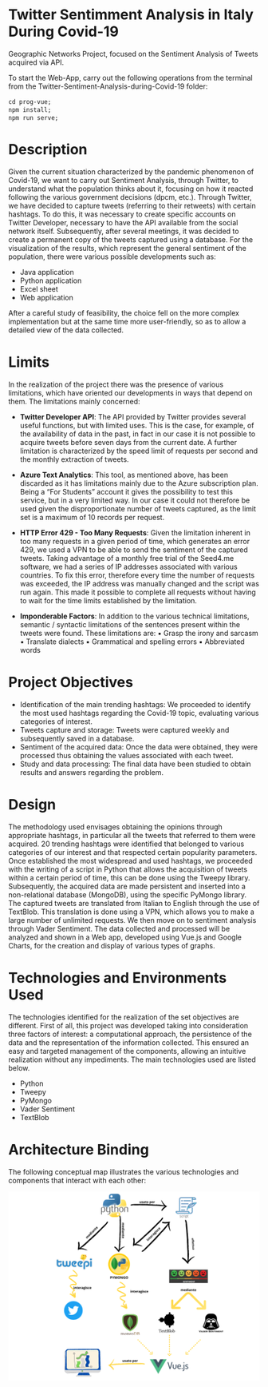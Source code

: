 # Twitter Sentimment Analysis in Italy During Covid-19

Geographic Networks Project, focused on the Sentiment Analysis of Tweets acquired via API.

To start the Web-App, carry out the following operations from the terminal from the Twitter-Sentiment-Analysis-during-Covid-19 folder:

```
cd prog-vue;
npm install;
npm run serve;
```

# Description

Given the current situation characterized by the pandemic phenomenon of Covid-19, we want to carry out Sentiment Analysis, through Twitter, to understand what the population thinks about it, focusing on how it reacted following the various government decisions (dpcm, etc.).
Through Twitter, we have decided to capture tweets (referring to their retweets) with certain hashtags. To do this, it was necessary to create specific accounts on Twitter Developer, necessary to have the API available from the social network itself. Subsequently, after several meetings, it was decided to create a permanent copy of the tweets captured using a database.
For the visualization of the results, which represent the general sentiment of the population, there were various possible developments such as:
- Java application
- Python application
- Excel sheet
- Web application

After a careful study of feasibility, the choice fell on the more complex implementation but at the same time more user-friendly, so as to allow a detailed view of the data collected.

# Limits

In the realization of the project there was the presence of various limitations, which have oriented our developments in ways that depend on them.
The limitations mainly concerned:

- **Twitter Developer API**: The API provided by Twitter provides several useful functions, but with limited uses. This is the case, for example, of the availability of data in the past, in fact in our case it is not possible to acquire tweets before seven days from the current date. A further limitation is characterized by the speed limit of requests per second and the monthly extraction of tweets.

- **Azure Text Analytics**: This tool, as mentioned above, has been discarded as it has limitations mainly due to the Azure subscription plan. Being a “For Students” account it gives the possibility to test this service, but in a very limited way. In our case it could not therefore be used given the disproportionate number of tweets captured, as the limit set is a maximum of 10 records per request.

- **HTTP Error 429 - Too Many Requests**: Given the limitation inherent in too many requests in a given period of time, which generates an error 429, we used a VPN to be able to send the sentiment of the captured tweets. Taking advantage of a monthly free trial of the Seed4.me software, we had a series of IP addresses associated with various countries. To fix this error, therefore every time the number of requests was exceeded, the IP address was manually changed and the script was run again. This made it possible to complete all requests without having to wait for the time limits established by the limitation.

- **Imponderable Factors**: In addition to the various technical limitations, semantic / syntactic limitations of the sentences present within the tweets were found. These limitations are:
▪ Grasp the irony and sarcasm
▪ Translate dialects
▪ Grammatical and spelling errors
▪ Abbreviated words

# Project Objectives

- Identification of the main trending hashtags: We proceeded to identify the most used hashtags regarding the Covid-19 topic, evaluating various categories of interest.
- Tweets capture and storage: Tweets were captured weekly and subsequently saved in a database.
- Sentiment of the acquired data: Once the data were obtained, they were processed thus obtaining the values associated with each tweet.
- Study and data processing: The final data have been studied to obtain results and answers regarding the problem.

# Design

The methodology used envisages obtaining the opinions through appropriate hashtags, in particular all the tweets that referred to them were acquired. 20 trending hashtags were identified that belonged to various categories of our interest and that respected certain popularity parameters.
Once established the most widespread and used hashtags, we proceeded with the writing of a script in Python that allows the acquisition of tweets within a certain period of time, this can be done using the Tweepy library. Subsequently, the acquired data are made persistent and inserted into a non-relational database (MongoDB), using the specific PyMongo library. The captured tweets are translated from Italian to English through the use of TextBlob. This translation is done using a VPN, which allows you to make a large number of unlimited requests. We then move on to sentiment analysis through Vader Sentiment. The data collected and processed will be analyzed and shown in a Web app, developed using Vue.js and Google Charts, for the creation and display of various types of graphs.

# Technologies and Environments Used

The technologies identified for the realization of the set objectives are different. First of all, this project was developed taking into consideration three factors of interest: a computational approach, the persistence of the data and the representation of the information collected. This ensured an easy and targeted management of the components, allowing an intuitive realization without any impediments. The main technologies used are listed below.

- Python
- Tweepy
- PyMongo
- Vader Sentiment
- TextBlob

# Architecture Binding

The following conceptual map illustrates the various technologies and components that interact with each other:

![Architecture Binding ](images/image.png)

